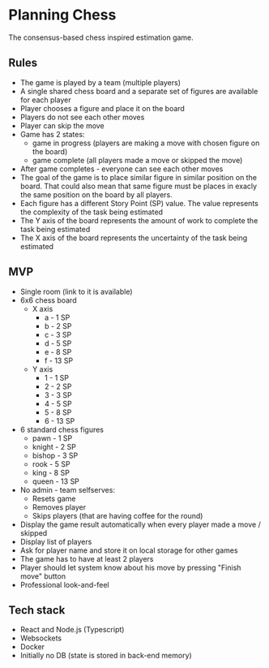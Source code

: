 # Planning Chess
The consensus-based chess inspired estimation game.

## Rules
- The game is played by a team (multiple players)
- A single shared chess board and a separate set of figures are available for each player
- Player chooses a figure and place it on the board
- Players do not see each other moves
- Player can skip the move
- Game has 2 states:
  - game in progress (players are making a move with chosen figure on the board)
  - game complete (all players made a move or skipped the move)
- After game completes - everyone can see each other moves
- The goal of the game is to place similar figure in similar position on the board. That could also mean that same figure must be places in exacly the same position on the board by all players.
- Each figure has a different Story Point (SP) value. The value represents the complexity of the task being estimated
- The Y axis of the board represents the amount of work to complete the task being estimated
- The X axis of the board represents the uncertainty of the task being estimated

## MVP
- Single room (link to it is available)
- 6x6 chess board
  - X axis
    - a - 1 SP
    - b - 2 SP
    - c - 3 SP
    - d - 5 SP
    - e - 8 SP
    - f - 13 SP
  - Y axis
    - 1 - 1 SP
    - 2 - 2 SP
    - 3 - 3 SP
    - 4 - 5 SP
    - 5 - 8 SP
    - 6 - 13 SP
- 6 standard chess figures
  - pawn - 1 SP
  - knight - 2 SP
  - bishop - 3 SP
  - rook - 5 SP
  - king - 8 SP
  - queen - 13 SP
- No admin - team selfserves:
  - Resets game
  - Removes player
  - Skips players (that are having coffee for the round)
- Display the game result automatically when every player made a move / skipped
- Display list of players
- Ask for player name and store it on local storage for other games
- The game has to have at least 2 players
- Player should let system know about his move by pressing "Finish move" button
- Professional look-and-feel

## Tech stack
- React and Node.js (Typescript)
- Websockets
- Docker
- Initially no DB (state is stored in back-end memory)

